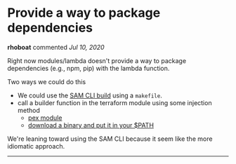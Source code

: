# Provide a way to package dependencies

**rhoboat** commented *Jul 10, 2020*

Right now modules/lambda doesn't provide a way to package dependencies (e.g., npm, pip) with the lambda function.

Two ways we could do this

- We could use the [SAM CLI build](https://docs.aws.amazon.com/serverless-application-model/latest/developerguide/sam-cli-command-reference-sam-build.html) using a `makefile`.
- call a builder function in the terraform module using some injection method
    - [pex module](https://github.com/gruntwork-io/package-terraform-utilities/tree/master/modules/run-pex-as-resource)
    - [download a binary and put it in your $PATH](https://github.com/gruntwork-io/package-terraform-utilities/tree/master/modules/executable-dependency)

We're leaning toward using the SAM CLI because it seem like the more idiomatic approach.
<br />
***


